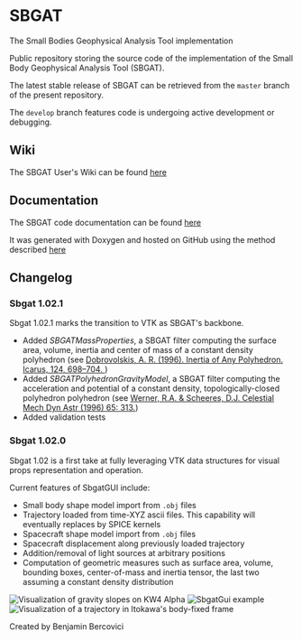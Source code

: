 # SBGAT
The Small Bodies Geophysical Analysis Tool implementation

Public repository storing the source code of the implementation of the Small Body Geophysical Analysis Tool (SBGAT). 

The latest stable release of SBGAT can be retrieved from the `master` branch of the present repository. 

The `develop` branch features code is undergoing active development or debugging.

## Wiki
The SBGAT User's Wiki can be found [here](https://github.com/bbercovici/SBGAT/wiki)

## Documentation
The SBGAT code documentation can be found [here](https://bbercovici.github.io/sbgat-doc/index.html) 

It was generated with Doxygen and hosted on GitHub using the method described [here](https://visualstudiomagazine.com/articles/2015/03/01/github-pages.aspx) 

## Changelog

### Sbgat 1.02.1
Sbgat 1.02.1 marks the transition to VTK as SBGAT's backbone. 

* Added *SBGATMassProperties*, a SBGAT filter computing the surface area, volume, inertia and center of mass of a constant density polyhedron (see [Dobrovolskis, A. R. (1996). Inertia of Any Polyhedron. Icarus, 124, 698–704. ](https://doi.org/10.1006/icar.1996.0243]))
* Added *SBGATPolyhedronGravityModel*, a SBGAT filter computing the acceleration and potential of a constant density, topologically-closed polyhedron polyhedron (see [Werner, R.A. & Scheeres, D.J. Celestial Mech Dyn Astr (1996) 65: 313.](https://doi.org/10.1007/BF00053511]))
* Added validation tests 

### Sbgat 1.02.0
Sbgat 1.02 is a first take at fully leveraging VTK data structures for visual props representation and operation. 

Current features of SbgatGUI include: 
* Small body shape model import from `.obj` files
* Trajectory loaded from time-XYZ ascii files. This capability will eventually replaces by SPICE kernels
* Spacecraft shape model import from `.obj` files
* Spacecraft displacement along previously loaded trajectory
* Addition/removal of light sources at arbitrary positions
* Computation of geometric measures such as surface area, volume, bounding boxes, center-of-mass and inertia tensor, the last two assuming a constant density distribution


![Visualization of gravity slopes on KW4 Alpha](http://i.imgur.com/fEvACWu.png)
![SbgatGui example](https://i.imgur.com/x0tb7hL.jpg)
![Visualization of a trajectory in Itokawa's body-fixed frame](https://i.imgur.com/xXRy1DY.png)



Created by Benjamin Bercovici
